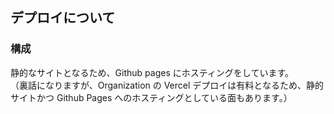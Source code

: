 ## デプロイについて

### 構成

静的なサイトとなるため、Github pages にホスティングをしています。  
（裏話になりますが、Organization の Vercel デプロイは有料となるため、静的サイトかつ Github Pages へのホスティングとしている面もあります。）
